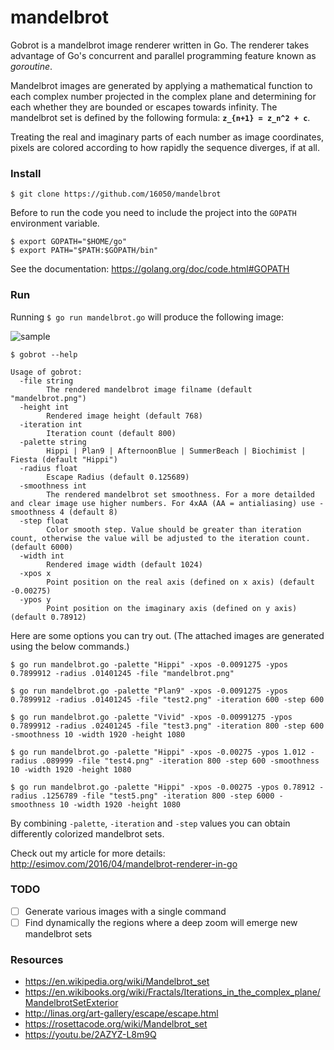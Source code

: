 # mandelbrot

Gobrot is a mandelbrot image renderer written in Go. The renderer takes advantage of Go's concurrent and parallel programming feature known as *goroutine*.

Mandelbrot images are generated by applying a mathematical function to each complex number projected in the complex plane and determining for each whether they are bounded or escapes towards infinity. The mandelbrot set is defined by the following formula: **`z_{n+1} = z_n^2 + c`**. 

Treating the real and imaginary parts of each number as image coordinates, pixels are colored according to how rapidly the sequence diverges, if at all.

### Install
```
$ git clone https://github.com/16050/mandelbrot
```

Before to run the code you need to include the project into the `GOPATH` environment variable. 
```
$ export GOPATH="$HOME/go"
$ export PATH="$PATH:$GOPATH/bin"
```
See the documentation: https://golang.org/doc/code.html#GOPATH

### Run
Running `$ go run mandelbrot.go` will produce the following image:

![sample](https://raw.githubusercontent.com/esimov/gobrot/master/images/test5.jpg)

```
$ gobrot --help

Usage of gobrot:
  -file string
    	The rendered mandelbrot image filname (default "mandelbrot.png")
  -height int
    	Rendered image height (default 768)
  -iteration int
    	Iteration count (default 800)
  -palette string
    	Hippi | Plan9 | AfternoonBlue | SummerBeach | Biochimist | Fiesta (default "Hippi")
  -radius float
    	Escape Radius (default 0.125689)
  -smoothness int
    	The rendered mandelbrot set smoothness. For a more detailded and clear image use higher numbers. For 4xAA (AA = antialiasing) use -smoothness 4 (default 8)
  -step float
    	Color smooth step. Value should be greater than iteration count, otherwise the value will be adjusted to the iteration count. (default 6000)
  -width int
    	Rendered image width (default 1024)
  -xpos x
    	Point position on the real axis (defined on x axis) (default -0.00275)
  -ypos y
    	Point position on the imaginary axis (defined on y axis) (default 0.78912)

```

Here are some options you can try out. (The attached images are generated using the below commands.)

```
$ go run mandelbrot.go -palette "Hippi" -xpos -0.0091275 -ypos 0.7899912 -radius .01401245 -file "mandelbrot.png"
```
```
$ go run mandelbrot.go -palette "Plan9" -xpos -0.0091275 -ypos 0.7899912 -radius .01401245 -file "test2.png" -iteration 600 -step 600
```
```
$ go run mandelbrot.go -palette "Vivid" -xpos -0.00991275 -ypos 0.7899912 -radius .02401245 -file "test3.png" -iteration 800 -step 600 -smoothness 10 -width 1920 -height 1080
```
```
$ go run mandelbrot.go -palette "Hippi" -xpos -0.00275 -ypos 1.012 -radius .089999 -file "test4.png" -iteration 800 -step 600 -smoothness 10 -width 1920 -height 1080
```
```
$ go run mandelbrot.go -palette "Hippi" -xpos -0.00275 -ypos 0.78912 -radius .1256789 -file "test5.png" -iteration 800 -step 6000 -smoothness 10 -width 1920 -height 1080
```

By combining `-palette`, `-iteration` and `-step` values you can obtain differently colorized mandelbrot sets.

Check out my article for more details: http://esimov.com/2016/04/mandelbrot-renderer-in-go

### TODO

- [ ] Generate various images with a single command
- [ ] Find dynamically the regions where a deep zoom will emerge new mandelbrot sets 

### Resources

- https://en.wikipedia.org/wiki/Mandelbrot_set
- https://en.wikibooks.org/wiki/Fractals/Iterations_in_the_complex_plane/MandelbrotSetExterior
- http://linas.org/art-gallery/escape/escape.html
- https://rosettacode.org/wiki/Mandelbrot_set
- https://youtu.be/2AZYZ-L8m9Q
